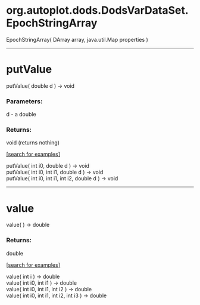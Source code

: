 # org.autoplot.dods.DodsVarDataSet.EpochStringArray
EpochStringArray( DArray array, java.util.Map properties )


***
<a name="putValue"></a>
# putValue
putValue( double d ) &rarr; void



### Parameters:
d - a double

### Returns:
void (returns nothing)


<a href="https://github.com/autoplot/dev/search?q=putValue&unscoped_q=putValue">[search for examples]</a>

putValue( int i0, double d ) &rarr; void<br>
putValue( int i0, int i1, double d ) &rarr; void<br>
putValue( int i0, int i1, int i2, double d ) &rarr; void<br>
***
<a name="value"></a>
# value
value(  ) &rarr; double



### Returns:
double


<a href="https://github.com/autoplot/dev/search?q=value&unscoped_q=value">[search for examples]</a>

value( int i ) &rarr; double<br>
value( int i0, int i1 ) &rarr; double<br>
value( int i0, int i1, int i2 ) &rarr; double<br>
value( int i0, int i1, int i2, int i3 ) &rarr; double<br>
